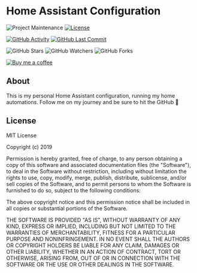 # Home Assistant Configuration

![Project Maintenance][maintenance-shield]
[![License][license-shield]](LICENSE.md)

[![GitHub Activity][commits-shield]][commits]
[![GitHub Last Commit][last-commit-shield]][commits]

![GitHub Stars][stars-shield]
![GitHub Watchers][watchers-shield]
![GitHub Forks][forks-shield]

[![Buy me a coffee][buymeacoffee-shield]][buymeacoffee]

## About

This is my personal Home Assistant configuration, running my home automations.
Follow me on my journey and be sure to hit the GitHub :star2:

## License

MIT License

Copyright (c) 2019

Permission is hereby granted, free of charge, to any person obtaining a copy
of this software and associated documentation files (the "Software"), to deal
in the Software without restriction, including without limitation the rights
to use, copy, modify, merge, publish, distribute, sublicense, and/or sell
copies of the Software, and to permit persons to whom the Software is
furnished to do so, subject to the following conditions:

The above copyright notice and this permission notice shall be included in all
copies or substantial portions of the Software.

THE SOFTWARE IS PROVIDED "AS IS", WITHOUT WARRANTY OF ANY KIND, EXPRESS OR
IMPLIED, INCLUDING BUT NOT LIMITED TO THE WARRANTIES OF MERCHANTABILITY,
FITNESS FOR A PARTICULAR PURPOSE AND NONINFRINGEMENT. IN NO EVENT SHALL THE
AUTHORS OR COPYRIGHT HOLDERS BE LIABLE FOR ANY CLAIM, DAMAGES OR OTHER
LIABILITY, WHETHER IN AN ACTION OF CONTRACT, TORT OR OTHERWISE, ARISING FROM,
OUT OF OR IN CONNECTION WITH THE SOFTWARE OR THE USE OR OTHER DEALINGS IN THE
SOFTWARE.

[buymeacoffee-shield]: https://www.buymeacoffee.com/assets/img/guidelines/download-assets-sm-2.svg
[buymeacoffee]: https://www.buymeacoffee.com/whjvenyl
[commits-shield]: https://img.shields.io/github/commit-activity/y/whjvenyl/home-assistant-config.svg
[commits]: https://github.com/whjvenyl/home-assistant-config/commits/master
[contributors]: https://github.com/whjvenyl/home-assistant-config/graphs/contributors
[whjvenyl]: https://github.com/whjvenyl
[home-assistant]: https://home-assistant.io
[issue]: https://github.com/whjvenyl/home-assistant-config/issues
[license-shield]: https://img.shields.io/github/license/whjvenyl/home-assistant-config.svg
[maintenance-shield]: https://img.shields.io/maintenance/yes/2019.svg
[last-commit-shield]: https://img.shields.io/github/last-commit/whjvenyl/home-assistant-config.svg
[stars-shield]: https://img.shields.io/github/stars/whjvenyl/home-assistant-config.svg?style=social&label=Stars
[forks-shield]: https://img.shields.io/github/forks/whjvenyl/home-assistant-config.svg?style=social&label=Forks
[watchers-shield]: https://img.shields.io/github/watchers/whjvenyl/home-assistant-config.svg?style=social&label=Watchers